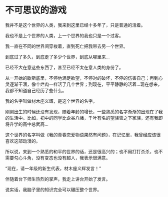 # 不可思议的游戏

我并不是这个世界的人类，我来到这里已经十多年了，只是普通的活着。

我也不是上个世界的人类，上一个世界的我也只是一个过客。

我一直在不同的世界间穿梭着，直到死亡把我带去另一个世界。

到底过了多久，到底走了多少个世界，到底从哪里来...

已经不大在意这些东西了，甚至已经不太在意人类的身份了。

从一开始的歇斯底里，不停地满足欲望，不停对的破坏，不停的伤害自己；再到心灵逐渐干涸，像个烂肉一样活了几个世界；到现在，平平静静的活着...现在想来，我都不知道自己经历了些什么。


我的名字叫做材木座义辉，是这个世界的名字。

刚刚出生的时候还没有发现，随着年龄的增长，一些熟悉的名字渐渐的出现在了我的生活中。比如，初中的同学比企谷八幡，千叶有名的望族雪之下家族，还有我即将升学的高中总武高...

这个世界的名字叫做《我的青春恋爱物语果然有问题》，在记忆里，我曾经应该很喜欢这部动漫的。

所以说，来到一个熟悉的和平的世界的话，还是很高兴的；也不用打打杀杀，也不需要勾心斗角，没有变态也没有超人，我表示很满意。


“现在，请一年级的新生代表，材木座义辉发言！”

伴随着台下师生热烈的掌声，我走上讲台开始了发言。

说实话，我脑子里的知识完全可以碾压整个世界。